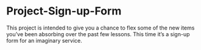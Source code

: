 # Project-Sign-up-Form
This project is intended to give you a chance to flex some of the new items you’ve been absorbing over the past few lessons. This time it’s a sign-up form for an imaginary service.

